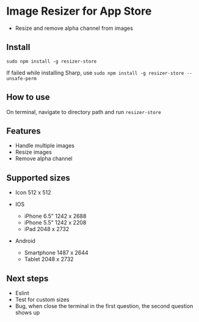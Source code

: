 # Image Resizer for App Store

- Resize and remove alpha channel from images

## Install
``sudo npm install -g resizer-store ``

If failed while installing Sharp, use
``sudo npm install -g resizer-store --unsafe-perm``

## How to use

On terminal, navigate to directory path and run
`` resizer-store ``

## Features
- Handle multiple images
- Resize images
- Remove alpha channel

## Supported sizes
- Icon 512 x 512
- IOS
  - iPhone 6.5" 1242 x 2688
  - iPhone 5.5" 1242 x 2208
  - iPad 2048 x 2732
  
- Android
  - Smartphone 1487 x 2644
  - Tablet 2048 x 2732


## Next steps
- Eslint
- Test for custom sizes
- Bug, when close the terminal in the first question, the second question shows up
